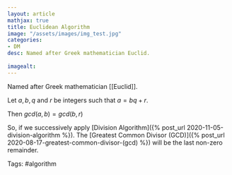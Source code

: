 ```yaml
---
layout: article
mathjax: true
title: Euclidean Algorithm
image: "/assets/images/img_test.jpg"
categories:
- DM
desc: Named after Greek mathematician Euclid.
 
imagealt: 
---
```


Named after Greek mathematician [[Euclid]].

Let $a, b, q$ and $r$ be integers such that $a = bq + r$.

































































































































































































































































































































































Then $gcd(a, b) = gcd(b, r)$ 


































































































































































































































































































































































So, if we successively apply [Division Algorithm]({% post_url 2020-11-05-division-algorithm %}). The [Greatest Common Divisor (GCD)]({% post_url 2020-08-17-greatest-common-divisor-(gcd) %}) will be the last non-zero remainder.

Tags: #algorithm 